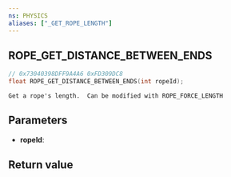```yaml
---
ns: PHYSICS
aliases: ["_GET_ROPE_LENGTH"]
---
```

## ROPE_GET_DISTANCE_BETWEEN_ENDS

```c
// 0x73040398DFF9A4A6 0xFD309DC8
float ROPE_GET_DISTANCE_BETWEEN_ENDS(int ropeId);
```

```
Get a rope's length.  Can be modified with ROPE_FORCE_LENGTH  
```

## Parameters
* **ropeId**:

## Return value
